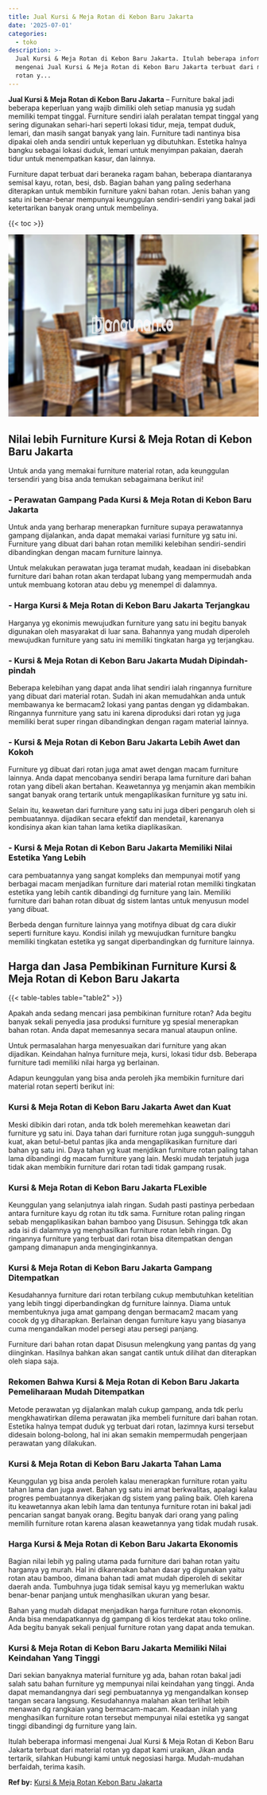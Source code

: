 ```yaml
---
title: Jual Kursi & Meja Rotan di Kebon Baru Jakarta
date: '2025-07-01'
categories:
  - toko
description: >-
  Jual Kursi & Meja Rotan di Kebon Baru Jakarta. Itulah beberapa informasi
  mengenai Jual Kursi & Meja Rotan di Kebon Baru Jakarta terbuat dari material
  rotan y...
---
```


**Jual Kursi & Meja Rotan di Kebon Baru Jakarta** – Furniture bakal jadi beberapa keperluan yang wajib dimiliki oleh setiap manusia yg sudah memiliki tempat tinggal. Furniture sendiri ialah peralatan tempat tinggal yang sering digunakan sehari-hari seperti lokasi tidur, meja, tempat duduk, lemari, dan masih sangat banyak yang lain. Furniture tadi nantinya bisa dipakai oleh anda sendiri untuk keperluan yg dibutuhkan. Estetika halnya bangku sebagai lokasi duduk, lemari untuk menyimpan pakaian, daerah tidur untuk menempatkan kasur, dan lainnya.

Furniture dapat terbuat dari beraneka ragam bahan, beberapa diantaranya semisal kayu, rotan, besi, dsb. Bagian bahan yang paling sederhana diterapkan untuk membikin furniture yakni bahan rotan. Jenis bahan yang satu ini benar-benar mempunyai keunggulan sendiri-sendiri yang bakal jadi ketertarikan banyak orang untuk membelinya.

{{< toc >}}

![Jual Kursi & Meja Rotan di Kebon Baru Jakarta](/images/kursi-meja-rotan-murah21.png)

## Nilai lebih Furniture Kursi & Meja Rotan di Kebon Baru Jakarta

Untuk anda yang memakai furniture material rotan, ada keunggulan tersendiri yang bisa anda temukan sebagaimana berikut ini!

### \- Perawatan Gampang Pada Kursi & Meja Rotan di Kebon Baru Jakarta

Untuk anda yang berharap menerapkan furniture supaya perawatannya gampang dijalankan, anda dapat memakai variasi furniture yg satu ini. Furniture yang dibuat dari bahan rotan memiliki kelebihan sendiri-sendiri dibandingkan dengan macam furniture lainnya.

Untuk melakukan perawatan juga teramat mudah, keadaan ini disebabkan furniture dari bahan rotan akan terdapat lubang yang mempermudah anda untuk membuang kotoran atau debu yg menempel di dalamnya.

### \- Harga Kursi & Meja Rotan di Kebon Baru Jakarta Terjangkau

Harganya yg ekonimis mewujudkan furniture yang satu ini begitu banyak digunakan oleh masyarakat di luar sana. Bahannya yang mudah diperoleh mewujudkan furniture yang satu ini memiliki tingkatan harga yg terjangkau.

### \- Kursi & Meja Rotan di Kebon Baru Jakarta Mudah Dipindah-pindah

Beberapa kelebihan yang dapat anda lihat sendiri ialah ringannya furniture yang dibuat dari material rotan. Sudah ini akan memudahkan anda untuk membawanya ke bermacam2 lokasi yang pantas dengan yg didambakan. Ringannya funrniture yang satu ini karena diproduksi dari rotan yg juga memiliki berat super ringan dibandingkan dengan ragam material lainnya.

### \- Kursi & Meja Rotan di Kebon Baru Jakarta Lebih Awet dan Kokoh

Furniture yg dibuat dari rotan juga amat awet dengan macam furniture lainnya. Anda dapat mencobanya sendiri berapa lama furniture dari bahan rotan yang dibeli akan bertahan. Keawetannya yg menjamin akan membikin sangat banyak orang tertarik untuk mengaplikasikan furniture yg satu ini.

Selain itu, keawetan dari furniture yang satu ini juga diberi pengaruh oleh si pembuatannya. dijadikan secara efektif dan mendetail, karenanya kondisinya akan kian tahan lama ketika diaplikasikan.

### \- Kursi & Meja Rotan di Kebon Baru Jakarta Memiliki Nilai Estetika Yang Lebih

cara pembuatannya yang sangat kompleks dan mempunyai motif yang berbagai macam menjadikan furniture dari material rotan memiliki tingkatan estetika yang lebih cantik dibandingi dg furniture yang lain. Memiliki furniture dari bahan rotan dibuat dg sistem lantas untuk menyusun model yang dibuat.

Berbeda dengan furniture lainnya yang motifnya dibuat dg cara diukir seperti furniture kayu. Kondisi inilah yg mewujudkan furniture bangku memiliki tingkatan estetika yg sangat diperbandingkan dg furniture lainnya.

## Harga dan Jasa Pembikinan Furniture Kursi & Meja Rotan di Kebon Baru Jakarta

{{< table-tables table="table2" >}}

Apakah anda sedang mencari jasa pembikinan furniture rotan? Ada begitu banyak sekali penyedia jasa produksi furniture yg spesial menerapkan bahan rotan. Anda dapat memesannya secara manual ataupun online.

Untuk permasalahan harga menyesuaikan dari furniture yang akan dijadikan. Keindahan halnya furniture meja, kursi, lokasi tidur dsb. Beberapa furniture tadi memiliki nilai harga yg berlainan.

Adapun keunggulan yang bisa anda peroleh jika membikin furniture dari material rotan seperti berikut ini:

### Kursi & Meja Rotan di Kebon Baru Jakarta Awet dan Kuat

Meski dibikin dari rotan, anda tdk boleh meremehkan keawetan dari furniture yg satu ini. Daya tahan dari furniture rotan juga sungguh-sungguh kuat, akan betul-betul pantas jika anda mengaplikasikan furniture dari bahan yg satu ini. Daya tahan yg kuat menjdikan furniture rotan paling tahan lama dibandingi dg macam furniture yang lain. Meski mudah terjatuh juga tidak akan membikin furniture dari rotan tadi tidak gampang rusak.

### Kursi & Meja Rotan di Kebon Baru Jakarta FLexible

Keunggulan yang selanjutnya ialah ringan. Sudah pasti pastinya perbedaan antara furniture kayu dg rotan itu tdk sama. Furniture rotan paling ringan sebab mengaplikasikan bahan bamboo yang Disusun. Sehingga tdk akan ada isi di dalamnya yg menghasilkan furniture rotan lebih ringan. Dg ringannya furniture yang terbuat dari rotan bisa ditempatkan dengan gampang dimanapun anda menginginkannya.

### Kursi & Meja Rotan di Kebon Baru Jakarta Gampang Ditempatkan

Kesudahannya furniture dari rotan terbilang cukup membutuhkan ketelitian yang lebih tinggi diperbandingkan dg furniture lainnya. Diama untuk membentuknya juga amat gampang dengan bermacam2 macam yang cocok dg yg diharapkan. Berlainan dengan furniture kayu yang biasanya cuma mengandalkan model persegi atau persegi panjang.

Furniture dari bahan rotan dapat Disusun melengkung yang pantas dg yang diinginkan. Hasilnya bahkan akan sangat cantik untuk dilihat dan diterapkan oleh siapa saja.

### Rekomen Bahwa Kursi & Meja Rotan di Kebon Baru Jakarta Pemeliharaan Mudah Ditempatkan

Metode perawatan yg dijalankan malah cukup gampang, anda tdk perlu mengkhawatirkan dilema perawatan jika membeli furniture dari bahan rotan. Estetika halnya tempat duduk yg terbuat dari rotan, lazimnya kursi tersebut didesain bolong-bolong, hal ini akan semakin mempermudah pengerjaan perawatan yang dilakukan.

### Kursi & Meja Rotan di Kebon Baru Jakarta Tahan Lama

Keunggulan yg bisa anda peroleh kalau menerapkan furniture rotan yaitu tahan lama dan juga awet. Bahan yg satu ini amat berkwalitas, apalagi kalau progres pembuatannya dikerjakan dg sistem yang paling baik. Oleh karena itu keawetannya akan lebih lama dan tentunya furniture rotan ini bakal jadi pencarian sangat banyak orang. Begitu banyak dari orang yang paling memilih furniture rotan karena alasan keawetannya yang tidak mudah rusak.

### Harga Kursi & Meja Rotan di Kebon Baru Jakarta Ekonomis

Bagian nilai lebih yg paling utama pada furniture dari bahan rotan yaitu harganya yg murah. Hal ini dikarenakan bahan dasar yg digunakan yaitu rotan atau bamboo, dimana bahan tadi amat mudah diperoleh di sekitar daerah anda. Tumbuhnya juga tidak semisal kayu yg memerlukan waktu benar-benar panjang untuk menghasilkan ukuran yang besar.

Bahan yang mudah didapat menjadikan harga furniture rotan ekonomis. Anda bisa mendapatkannya dg gampang di kios terdekat atau toko online. Ada begitu banyak sekali penjual furniture rotan yang dapat anda temukan.

### Kursi & Meja Rotan di Kebon Baru Jakarta Memiliki Nilai Keindahan Yang Tinggi

Dari sekian banyaknya material furniture yg ada, bahan rotan bakal jadi salah satu bahan furniture yg mempunyai nilai keindahan yang tinggi. Anda dapat memandangnya dari segi pembuatannya yg mengandalkan konsep tangan secara langsung. Kesudahannya malahan akan terlihat lebih menawan dg rangkaian yang bermacam-macam. Keadaan inilah yang menghasilkan furniture rotan tersebut mempunyai nilai estetika yg sangat tinggi dibandingi dg furniture yang lain.

Itulah beberapa informasi mengenai Jual Kursi & Meja Rotan di Kebon Baru Jakarta terbuat dari material rotan yg dapat kami uraikan, Jikan anda tertarik, silahkan Hubungi kami untuk negosiasi harga. Mudah-mudahan berfaidah, terima kasih.

**Ref by:** [Kursi & Meja Rotan Kebon Baru Jakarta](https://id.wikipedia.org/wiki/Kursi)
